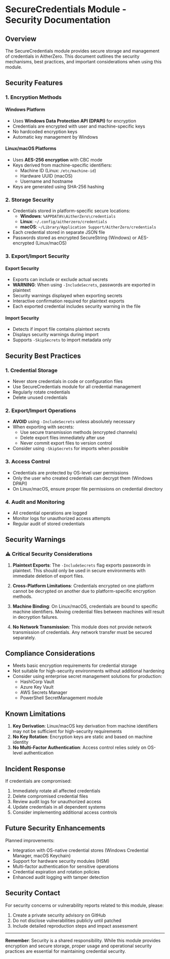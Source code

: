 # SecureCredentials Module - Security Documentation

## Overview

The SecureCredentials module provides secure storage and management of credentials in AitherZero. This document outlines the security mechanisms, best practices, and important considerations when using this module.

## Security Features

### 1. Encryption Methods

#### Windows Platform
- Uses **Windows Data Protection API (DPAPI)** for encryption
- Credentials are encrypted with user and machine-specific keys
- No hardcoded encryption keys
- Automatic key management by Windows

#### Linux/macOS Platforms
- Uses **AES-256 encryption** with CBC mode
- Keys derived from machine-specific identifiers:
  - Machine ID (Linux: `/etc/machine-id`)
  - Hardware UUID (macOS)
  - Username and hostname
- Keys are generated using SHA-256 hashing

### 2. Storage Security

- Credentials stored in platform-specific secure locations:
  - **Windows**: `%APPDATA%\AitherZero\credentials`
  - **Linux**: `~/.config/aitherzero/credentials`
  - **macOS**: `~/Library/Application Support/AitherZero/credentials`
- Each credential stored in separate JSON file
- Passwords stored as encrypted SecureString (Windows) or AES-encrypted (Linux/macOS)

### 3. Export/Import Security

#### Export Security
- Exports can include or exclude actual secrets
- **WARNING**: When using `-IncludeSecrets`, passwords are exported in plaintext
- Security warnings displayed when exporting secrets
- Interactive confirmation required for plaintext exports
- Each exported credential includes security warning in the file

#### Import Security
- Detects if import file contains plaintext secrets
- Displays security warnings during import
- Supports `-SkipSecrets` to import metadata only

## Security Best Practices

### 1. Credential Storage
- Never store credentials in code or configuration files
- Use SecureCredentials module for all credential management
- Regularly rotate credentials
- Delete unused credentials

### 2. Export/Import Operations
- **AVOID** using `-IncludeSecrets` unless absolutely necessary
- When exporting with secrets:
  - Use secure transmission methods (encrypted channels)
  - Delete export files immediately after use
  - Never commit export files to version control
- Consider using `-SkipSecrets` for imports when possible

### 3. Access Control
- Credentials are protected by OS-level user permissions
- Only the user who created credentials can decrypt them (Windows DPAPI)
- On Linux/macOS, ensure proper file permissions on credential directory

### 4. Audit and Monitoring
- All credential operations are logged
- Monitor logs for unauthorized access attempts
- Regular audit of stored credentials

## Security Warnings

### ⚠️ Critical Security Considerations

1. **Plaintext Exports**: The `-IncludeSecrets` flag exports passwords in plaintext. This should only be used in secure environments with immediate deletion of export files.

2. **Cross-Platform Limitations**: Credentials encrypted on one platform cannot be decrypted on another due to platform-specific encryption methods.

3. **Machine Binding**: On Linux/macOS, credentials are bound to specific machine identifiers. Moving credential files between machines will result in decryption failures.

4. **No Network Transmission**: This module does not provide network transmission of credentials. Any network transfer must be secured separately.

## Compliance Considerations

- Meets basic encryption requirements for credential storage
- Not suitable for high-security environments without additional hardening
- Consider using enterprise secret management solutions for production:
  - HashiCorp Vault
  - Azure Key Vault
  - AWS Secrets Manager
  - PowerShell SecretManagement module

## Known Limitations

1. **Key Derivation**: Linux/macOS key derivation from machine identifiers may not be sufficient for high-security requirements
2. **No Key Rotation**: Encryption keys are static and based on machine identity
3. **No Multi-Factor Authentication**: Access control relies solely on OS-level authentication

## Incident Response

If credentials are compromised:

1. Immediately rotate all affected credentials
2. Delete compromised credential files
3. Review audit logs for unauthorized access
4. Update credentials in all dependent systems
5. Consider implementing additional access controls

## Future Security Enhancements

Planned improvements:
- Integration with OS-native credential stores (Windows Credential Manager, macOS Keychain)
- Support for hardware security modules (HSM)
- Multi-factor authentication for sensitive operations
- Credential expiration and rotation policies
- Enhanced audit logging with tamper detection

## Security Contact

For security concerns or vulnerability reports related to this module, please:
1. Create a private security advisory on GitHub
2. Do not disclose vulnerabilities publicly until patched
3. Include detailed reproduction steps and impact assessment

---

**Remember**: Security is a shared responsibility. While this module provides encryption and secure storage, proper usage and operational security practices are essential for maintaining credential security.
